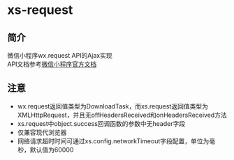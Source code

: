 # xs-request
## 简介
微信小程序wx.request API的Ajax实现  
API文档参考[微信小程序官方文档](https://developers.weixin.qq.com/miniprogram/dev/api/wx.request.html)
## 注意
+ wx.request返回值类型为DownloadTask，而xs.request返回值类型为XMLHttpRequest，并且无offHeadersReceived和onHeadersReceived方法
+ xs.request中object.success回调函数的参数中无header字段
+ 仅兼容现代浏览器
+ 网络请求超时时间可通过xs.config.networkTimeout字段配置，单位为毫秒，默认值为60000
